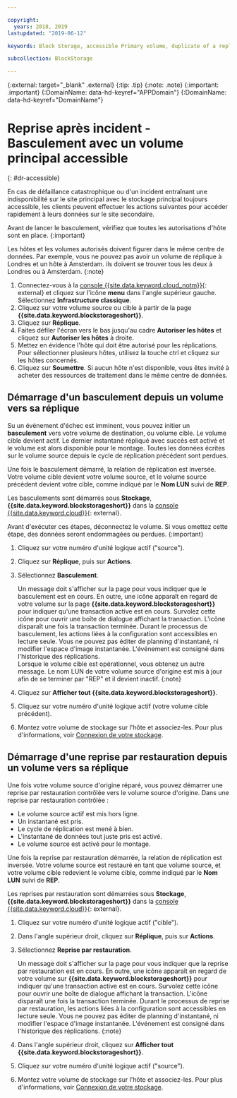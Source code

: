 ```yaml
---

copyright:
  years: 2018, 2019
lastupdated: "2019-06-12"

keywords: Block Storage, accessible Primary volume, duplicate of a replica volume, Disaster Recovery, volume duplication, replication, failover, failback

subcollection: BlockStorage

---
```

{:external: target="_blank" .external}
{:tip: .tip}
{:note: .note}
{:important: .important}
{:DomainName: data-hd-keyref="APPDomain"}
{:DomainName: data-hd-keyref="DomainName"}

# Reprise après incident - Basculement avec un volume principal accessible
{: #dr-accessible}

En cas de défaillance catastrophique ou d'un incident entraînant une indisponibilité sur le site principal avec le stockage principal toujours accessible, les clients peuvent effectuer les actions suivantes pour accéder rapidement à leurs données sur le site secondaire.

Avant de lancer le basculement, vérifiez que toutes les autorisations d'hôte sont en place.
{:important}

Les hôtes et les volumes autorisés doivent figurer dans le même centre de données. Par exemple, vous ne pouvez pas avoir un volume de réplique à Londres et un hôte à Amsterdam. ils doivent se trouver tous les deux à Londres ou à Amsterdam.
{:note}

1. Connectez-vous à la [console {{site.data.keyword.cloud_notm}}](https://{DomainName}/){: external} et cliquez sur l'icône **menu** dans l'angle supérieur gauche. Sélectionnez **Infrastructure classique**.
2. Cliquez sur votre volume source ou cible à partir de la page **{{site.data.keyword.blockstorageshort}}**.
3. Cliquez sur **Réplique**.
4. Faites défiler l'écran vers le bas jusqu'au cadre **Autoriser les hôtes** et cliquez sur **Autoriser les hôtes** à droite.
5. Mettez en évidence l'hôte qui doit être autorisé pour les réplications. Pour sélectionner plusieurs hôtes, utilisez la touche ctrl et cliquez sur les hôtes concernés.
6. Cliquez sur **Soumettre**. Si aucun hôte n'est disponible, vous êtes invité à acheter des ressources de traitement dans le même centre de données.


## Démarrage d'un basculement depuis un volume vers sa réplique

Su un événement d'échec est imminent, vous pouvez initier un **basculement** vers votre volume de destination, ou volume cible. Le volume cible devient actif. Le dernier instantané répliqué avec succès est activé et le volume est alors disponible pour le montage. Toutes les données écrites sur le volume source depuis le cycle de réplication précédent sont perdues.

Une fois le basculement démarré, la relation de réplication est inversée. Votre volume cible devient votre volume source, et le volume source précédent devient votre cible, comme indiqué par le **Nom LUN** suivi de **REP**.

Les basculements sont démarrés sous **Stockage**, **{{site.data.keyword.blockstorageshort}}** dans la [console {{site.data.keyword.cloud}}](https://{DomainName}/classic){: external}.

Avant d'exécuter ces étapes, déconnectez le volume. Si vous omettez cette étape, des données seront endommagées ou perdues. {:important}

1. Cliquez sur votre numéro d'unité logique actif ("source").
2. Cliquez sur **Réplique**, puis sur **Actions**.
3. Sélectionnez **Basculement**.

   Un message doit s'afficher sur la page pour vous indiquer que le basculement est en cours. En outre, une icône apparaît en regard de votre volume sur la page **{{site.data.keyword.blockstorageshort}}** pour indiquer qu'une transaction active est en cours. Survolez cette icône pour ouvrir une boîte de dialogue affichant la transaction. L'icône disparaît une fois la transaction terminée. Durant le processus de basculement, les actions liées à la configuration sont accessibles en lecture seule. Vous ne pouvez pas éditer de planning d'instantané, ni modifier l'espace d'image instantanée. L'événement est consigné dans l'historique des réplications.<br/> Lorsque le volume cible est opérationnel, vous obtenez un autre message. Le nom LUN de votre volume source d'origine est mis à jour afin de se terminer par "REP" et il devient inactif.
   {:note}
4. Cliquez sur **Afficher tout {{site.data.keyword.blockstorageshort}}**.
5. Cliquez sur votre numéro d'unité logique actif (votre volume cible précédent).
6. Montez votre volume de stockage sur l'hôte et associez-les. Pour plus d'informations, voir [Connexion de votre stockage](/docs/infrastructure/BlockStorage?topic=BlockStorage-orderingthroughConsole#mountingnewLUN).


## Démarrage d'une reprise par restauration depuis un volume vers sa réplique

Une fois votre volume source d'origine réparé, vous pouvez démarrer une reprise par restauration contrôlée vers le volume source d'origine. Dans une reprise par restauration contrôlée :

- Le volume source actif est mis hors ligne.
- Un instantané est pris.
- Le cycle de réplication est mené à bien.
- L'instantané de données tout juste pris est activé.
- Le volume source est activé pour le montage.

Une fois la reprise par restauration démarrée, la relation de réplication est inversée. Votre volume source est restauré en tant que volume source, et votre volume cible redevient le volume cible, comme indiqué par le **Nom LUN** suivi de **REP**.

Les reprises par restauration sont démarrées sous **Stockage**, **{{site.data.keyword.blockstorageshort}}** dans la [console {{site.data.keyword.cloud}}](https://{DomainName}/classic){: external}.

1. Cliquez sur votre numéro d'unité logique actif ("cible").
2. Dans l'angle supérieur droit, cliquez sur **Réplique**, puis sur **Actions**.
3. Sélectionnez **Reprise par restauration**.

   Un message doit s'afficher sur la page pour vous indiquer que la reprise par restauration est en cours. En outre, une icône apparaît en regard de votre volume sur **{{site.data.keyword.blockstorageshort}}** pour indiquer qu'une transaction active est en cours. Survolez cette icône pour ouvrir une boîte de dialogue affichant la transaction. L'icône disparaît une fois la transaction terminée. Durant le processus de reprise par restauration, les actions liées à la configuration sont accessibles en lecture seule. Vous ne pouvez pas éditer de planning d'instantané, ni modifier l'espace d'image instantanée. L'événement est consigné dans l'historique des réplications.
   {:note}
4. Dans l'angle supérieur droit, cliquez sur **Afficher tout {{site.data.keyword.blockstorageshort}}**.
5. Cliquez sur votre numéro d'unité logique actif ("source").
6. Montez votre volume de stockage sur l'hôte et associez-les. Pour plus d'informations, voir [Connexion de votre stockage](/docs/infrastructure/BlockStorage?topic=BlockStorage-orderingthroughConsole#mountingnewLUN).
